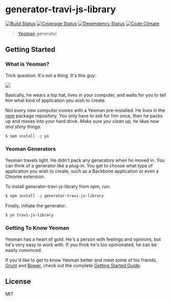 # generator-travi-js-library 

[![Build Status](http://img.shields.io/travis/travi/generator-travi-js-library.svg?style=flat)](https://travis-ci.org/travi/generator-travi-js-library)
[![Coverage Status](http://img.shields.io/coveralls/travi/generator-travi-js-library.svg?style=flat)](https://coveralls.io/r/travi/generator-travi-js-library?branch=master)
[![Dependency Status](http://img.shields.io/gemnasium/travi/generator-travi-js-library.svg?style=flat)](https://gemnasium.com/travi/generator-travi-js-library)
[![Code Climate](http://img.shields.io/codeclimate/github/travi/generator-travi-js-library.svg?style=flat)](https://codeclimate.com/github/travi/generator-travi-js-library)

> [Yeoman](http://yeoman.io) generator


## Getting Started

### What is Yeoman?

Trick question. It's not a thing. It's this guy:

![](http://i.imgur.com/JHaAlBJ.png)

Basically, he wears a top hat, lives in your computer, and waits for you to tell him what kind of application you wish to create.

Not every new computer comes with a Yeoman pre-installed. He lives in the [npm](https://npmjs.org) package repository. You only have to ask for him once, then he packs up and moves into your hard drive. *Make sure you clean up, he likes new and shiny things.*

```bash
$ npm install -g yo
```

### Yeoman Generators

Yeoman travels light. He didn't pack any generators when he moved in. You can think of a generator like a plug-in. You get to choose what type of application you wish to create, such as a Backbone application or even a Chrome extension.

To install generator-travi-js-library from npm, run:

```bash
$ npm install -g generator-travi-js-library
```

Finally, initiate the generator:

```bash
$ yo travi-js-library
```

### Getting To Know Yeoman

Yeoman has a heart of gold. He's a person with feelings and opinions, but he's very easy to work with. If you think he's too opinionated, he can be easily convinced.

If you'd like to get to know Yeoman better and meet some of his friends, [Grunt](http://gruntjs.com) and [Bower](http://bower.io), check out the complete [Getting Started Guide](https://github.com/yeoman/yeoman/wiki/Getting-Started).


## License

MIT
